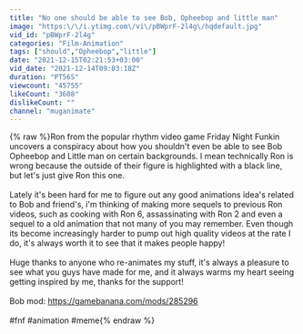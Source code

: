 ```yaml
---
title: "No one should be able to see Bob, Opheebop and little man"
image: "https:\/\/i.ytimg.com\/vi\/pBWprF-2l4g\/hqdefault.jpg"
vid_id: "pBWprF-2l4g"
categories: "Film-Animation"
tags: ["should","Opheebop","little"]
date: "2021-12-15T02:21:53+03:00"
vid_date: "2021-12-14T09:03:18Z"
duration: "PT56S"
viewcount: "45755"
likeCount: "3608"
dislikeCount: ""
channel: "muganimate"
---
```

{% raw %}Ron from the popular rhythm video game Friday Night Funkin uncovers a conspiracy about how you shouldn't even be able to see Bob Opheebop and Little man on certain backgrounds. I mean technically Ron is wrong because the outside of their figure is highlighted with a black line, but let's just give Ron this one. <br /><br />Lately it's been hard for me to figure out any good animations  idea's related to Bob and friend's, i'm thinking of making more sequels to previous Ron videos, such as cooking with Ron 6, assassinating with Ron 2 and even a sequel to a old animation that not many of you may remember. Even though its become increasingly harder to pump out high quality videos at the rate I do, it's always worth it to see that it makes people happy!<br /><br />Huge thanks to anyone who re-animates my stuff, it's always a pleasure to see what you guys have made for me, and it always warms my heart seeing getting inspired by me, thanks for the support!<br /><br />Bob mod: <a rel="nofollow" target="blank" href="https://gamebanana.com/mods/285296">https://gamebanana.com/mods/285296</a><br /><br />#fnf #animation #meme{% endraw %}
